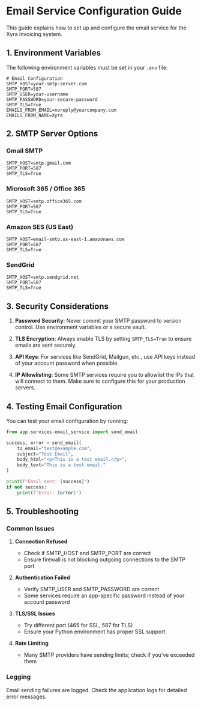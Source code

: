 # Email Service Configuration Guide

This guide explains how to set up and configure the email service for the Xyra invoicing system.

## 1. Environment Variables

The following environment variables must be set in your `.env` file:

```
# Email Configuration
SMTP_HOST=your-smtp-server.com
SMTP_PORT=587
SMTP_USER=your-username
SMTP_PASSWORD=your-secure-password
SMTP_TLS=True
EMAILS_FROM_EMAIL=noreply@yourcompany.com
EMAILS_FROM_NAME=Xyra
```

## 2. SMTP Server Options

### Gmail SMTP
```
SMTP_HOST=smtp.gmail.com
SMTP_PORT=587
SMTP_TLS=True
```

### Microsoft 365 / Office 365
```
SMTP_HOST=smtp.office365.com
SMTP_PORT=587
SMTP_TLS=True
```

### Amazon SES (US East)
```
SMTP_HOST=email-smtp.us-east-1.amazonaws.com
SMTP_PORT=587
SMTP_TLS=True
```

### SendGrid
```
SMTP_HOST=smtp.sendgrid.net
SMTP_PORT=587
SMTP_TLS=True
```

## 3. Security Considerations

1. **Password Security**: Never commit your SMTP password to version control. Use environment variables or a secure vault.

2. **TLS Encryption**: Always enable TLS by setting `SMTP_TLS=True` to ensure emails are sent securely.

3. **API Keys**: For services like SendGrid, Mailgun, etc., use API keys instead of your account password when possible.

4. **IP Allowlisting**: Some SMTP services require you to allowlist the IPs that will connect to them. Make sure to configure this for your production servers.

## 4. Testing Email Configuration

You can test your email configuration by running:

```python
from app.services.email_service import send_email

success, error = send_email(
    to_email="test@example.com",
    subject="Test Email",
    body_html="<p>This is a test email.</p>",
    body_text="This is a test email."
)

print(f"Email sent: {success}")
if not success:
    print(f"Error: {error}")
```

## 5. Troubleshooting

### Common Issues

1. **Connection Refused**
   - Check if SMTP_HOST and SMTP_PORT are correct
   - Ensure firewall is not blocking outgoing connections to the SMTP port

2. **Authentication Failed**
   - Verify SMTP_USER and SMTP_PASSWORD are correct
   - Some services require an app-specific password instead of your account password

3. **TLS/SSL Issues**
   - Try different port (465 for SSL, 587 for TLS)
   - Ensure your Python environment has proper SSL support

4. **Rate Limiting**
   - Many SMTP providers have sending limits; check if you've exceeded them

### Logging

Email sending failures are logged. Check the application logs for detailed error messages.
